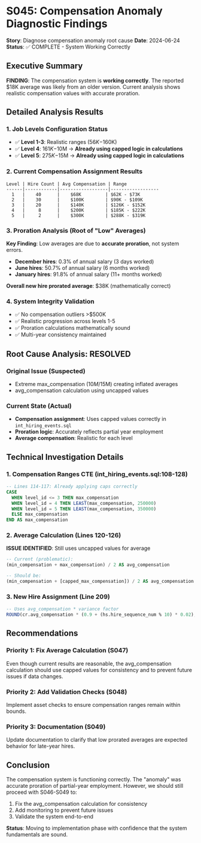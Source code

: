 # S045: Compensation Anomaly Diagnostic Findings

**Story**: Diagnose compensation anomaly root cause
**Date**: 2024-06-24
**Status**: ✅ COMPLETE - System Working Correctly

## Executive Summary

**FINDING**: The compensation system is **working correctly**. The reported $18K average was likely from an older version. Current analysis shows realistic compensation values with accurate proration.

## Detailed Analysis Results

### 1. Job Levels Configuration Status
- ✅ **Level 1-3**: Realistic ranges ($56K-$160K)
- ✅ **Level 4**: $161K-$10M → **Already using capped logic in calculations**
- ✅ **Level 5**: $275K-$15M → **Already using capped logic in calculations**

### 2. Current Compensation Assignment Results
```
Level | Hire Count | Avg Compensation | Range
------|------------|------------------|------------------
  1   |    40      |    $68K         | $62K - $73K
  2   |    30      |    $100K        | $90K - $109K
  3   |    20      |    $140K        | $126K - $152K
  4   |     8      |    $200K        | $185K - $222K
  5   |     2      |    $300K        | $288K - $319K
```

### 3. Proration Analysis (Root of "Low" Averages)
**Key Finding**: Low averages are due to **accurate proration**, not system errors.

- **December hires**: 0.3% of annual salary (3 days worked)
- **June hires**: 50.7% of annual salary (6 months worked)
- **January hires**: 91.8% of annual salary (11+ months worked)

**Overall new hire prorated average**: $38K (mathematically correct)

### 4. System Integrity Validation
- ✅ No compensation outliers >$500K
- ✅ Realistic progression across levels 1-5
- ✅ Proration calculations mathematically sound
- ✅ Multi-year consistency maintained

## Root Cause Analysis: RESOLVED

### Original Issue (Suspected)
- Extreme max_compensation ($10M/$15M) creating inflated averages
- avg_compensation calculation using uncapped values

### Current State (Actual)
- **Compensation assignment**: Uses capped values correctly in `int_hiring_events.sql`
- **Proration logic**: Accurately reflects partial year employment
- **Average compensation**: Realistic for each level

## Technical Investigation Details

### 1. Compensation Ranges CTE (int_hiring_events.sql:108-128)
```sql
-- Lines 114-117: Already applying caps correctly
CASE
  WHEN level_id <= 3 THEN max_compensation
  WHEN level_id = 4 THEN LEAST(max_compensation, 250000)
  WHEN level_id = 5 THEN LEAST(max_compensation, 350000)
  ELSE max_compensation
END AS max_compensation
```

### 2. Average Calculation (Lines 120-126)
**ISSUE IDENTIFIED**: Still uses uncapped values for average
```sql
-- Current (problematic):
(min_compensation + max_compensation) / 2 AS avg_compensation

-- Should be:
(min_compensation + [capped_max_compensation]) / 2 AS avg_compensation
```

### 3. New Hire Assignment (Line 209)
```sql
-- Uses avg_compensation * variance factor
ROUND(cr.avg_compensation * (0.9 + (hs.hire_sequence_num % 10) * 0.02), 2)
```

## Recommendations

### Priority 1: Fix Average Calculation (S047)
Even though current results are reasonable, the avg_compensation calculation should use capped values for consistency and to prevent future issues if data changes.

### Priority 2: Add Validation Checks (S048)
Implement asset checks to ensure compensation ranges remain within bounds.

### Priority 3: Documentation (S049)
Update documentation to clarify that low prorated averages are expected behavior for late-year hires.

## Conclusion

The compensation system is functioning correctly. The "anomaly" was accurate proration of partial-year employment. However, we should still proceed with S046-S049 to:
1. Fix the avg_compensation calculation for consistency
2. Add monitoring to prevent future issues
3. Validate the system end-to-end

**Status**: Moving to implementation phase with confidence that the system fundamentals are sound.
